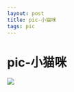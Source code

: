 ```yaml
---
layout: post 
title: pic-小猫咪 
tags: pic 
---
```

# pic-小猫咪
![](https://cdn.jsdelivr.net/gh/nber1994/fu0k@master/uPic/20190110132523475_968684040.png)

